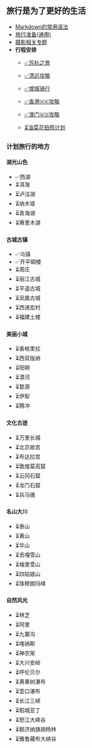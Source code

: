 ## 旅行是为了更好的生活

* [Markdown的常用语法](./Markdown的常用语法.md)
* [旅行准备(通用)](./行程计划/旅行准备.md)
* [摄影相关专题](./摄影相关专题/专题列表.md)
* **行程安排**
    + [✅苏杭之旅](./行程计划/苏杭之旅.md)
    + [✅清远攻略](./行程计划/清远攻略.md)
    + [✅增城骑行](./行程计划/增城骑行.md)
    + [✅香港🇭🇰攻略](./行程计划/香港攻略.md)
    + [✅澳门🇲🇴攻略](./行程计划/澳门攻略.md)

    + [⏳油菜花拍照计划](./行程计划/油菜花拍照计划.md)

### 计划旅行的地方
#### 湖光山色
+ ✅西湖
+ ⏳洱海
+ ⏳泸沽湖
+ ⏳纳木错
+ ⏳青海湖
+ ⏳赛里木湖

#### 古城古镇
+ ✅乌镇
+ ✅开平碉楼
+ ⏳周庄
+ ⏳丽江古城
+ ⏳平遥古城
+ ⏳凤凰古城
+ ⏳西递宏村
+ ⏳福建土楼

#### 美丽小城
+ ⏳香格里拉
+ ⏳西双版纳
+ ⏳阳朔
+ ⏳漠河
+ ⏳婺源
+ ⏳伊犁
+ ⏳腾冲

#### 文化古迹
+ ⏳万里长城
+ ⏳北京故宫
+ ⏳布达拉宫
+ ⏳敦煌莫高窟
+ ⏳云冈石窟
+ ⏳龙门石窟
+ ⏳兵马俑

#### 名山大川
+ ⏳泰山
+ ⏳黄山
+ ⏳华山
+ ⏳贡嘎雪山
+ ⏳梅里雪山
+ ⏳四姑娘山
+ ⏳珠穆朗玛峰

#### 自然风光
+ ⏳林芝
+ ⏳阿里
+ ⏳九寨沟
+ ⏳喀纳斯
+ ⏳神农架
+ ⏳大兴安岭
+ ⏳呼伦贝尔
+ ⏳黄果树瀑布
+ ⏳壶口瀑布
+ ⏳长江三峡
+ ⏳稻城亚丁
+ ⏳怒江大峡谷
+ ⏳额济纳旗胡杨林
+ ⏳雅鲁藏布大峡谷
